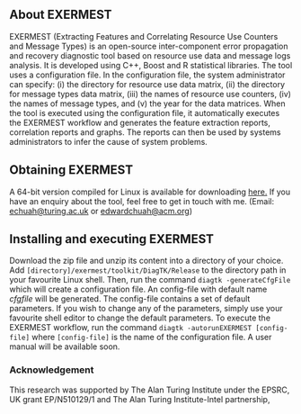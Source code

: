 ## About EXERMEST ##

EXERMEST (Extracting Features and Correlating Resource Use Counters and Message Types) is an open-source inter-component error propagation and recovery diagnostic tool based on resource use data and message logs analysis.  It is developed using C++, Boost and R statistical libraries.  The tool uses a configuration file.  In the configuration file, the system administrator can specify: (i) the directory for resource use data matrix, (ii) the directory for message types data matrix, (iii) the names of resource use counters, (iv) the names of message types, and (v) the year for the data matrices.  When the tool is executed using the configuration file, it automatically executes the EXERMEST workflow and generates the feature extraction reports, correlation reports and graphs.  The reports can then be used by systems administrators to infer the cause of system problems.

## Obtaining EXERMEST ##
A 64-bit version compiled for Linux is available for downloading [here.](https://tinyurl.com/ybsxxeyl)  If you have an enquiry about the tool, feel free to get in touch with me. (Email: echuah@turing.ac.uk or edwardchuah@acm.org)

## Installing and executing EXERMEST ##
Download the zip file and unzip its content into a directory of your choice.  Add `[directory]/exermest/toolkit/DiagTK/Release` to the directory path in your favourite Linux shell.  Then, run the command `diagtk -generateCfgFile` which will create a configuration file.  An config-file with default name *cfgfile* will be generated.  The config-file contains a set of default parameters.  If you wish to change any of the parameters, simply use your favourite shell editor to change the default parameters.  To execute the EXERMEST workflow, run the command `diagtk -autorunEXERMEST [config-file]` where `[config-file]` is the name of the configuration file.  A user manual will be available soon.

### Acknowledgement ###
This research was supported by The Alan Turing Institute under the EPSRC, UK grant EP/N510129/1 and The Alan Turing Institute-Intel partnership,
